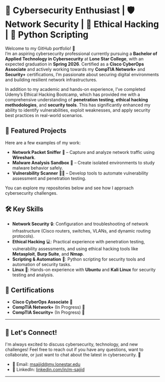 # 🚀 Cybersecurity Enthusiast | 🛡️ Network Security | 🔐 Ethical Hacking | 🐍 Python Scripting

Welcome to my GitHub portfolio! 👋  
I’m an aspiring cybersecurity professional currently pursuing a **Bachelor of Applied Technology in Cybersecurity** at **Lone Star College**, with an expected graduation in **Spring 2026**. Certified as a **Cisco CyberOps Associate** and actively working towards my **CompTIA Network+** and **Security+** certifications, I’m passionate about securing digital environments and building resilient network infrastructures.

In addition to my academic and hands-on experience, I’ve completed Udemy’s Ethical Hacking Bootcamp, which has provided me with a comprehensive understanding of **penetration testing**, **ethical hacking methodologies**, and **security tools**. This has significantly enhanced my ability to identify vulnerabilities, exploit weaknesses, and apply security best practices in real-world scenarios.

## 📂 Featured Projects

Here are a few examples of my work:

- **Network Packet Sniffer** 🐾 – Capture and analyze network traffic using **Wireshark**.
- **Malware Analysis Sandbox** 🧪 – Create isolated environments to study malware behavior safely.
- **Vulnerability Scanner** 🕵️‍♂️ – Develop tools to automate vulnerability assessment and penetration testing.

You can explore my repositories below and see how I approach cybersecurity challenges.

## 🛠️ Key Skills

- **Network Security** 🔒: Configuration and troubleshooting of network infrastructure (Cisco routers, switches, VLANs, and dynamic routing protocols).
- **Ethical Hacking** 💻: Practical experience with penetration testing, vulnerability assessments, and using ethical hacking tools like **Metasploit**, **Burp Suite**, and **Nmap**.
- **Scripting & Automation** 🤖: Python scripting for security tools and automation of security tasks.
- **Linux** 🐧: Hands-on experience with **Ubuntu** and **Kali Linux** for security testing and analysis.

## 🏅 Certifications

- **Cisco CyberOps Associate** 📜
- **CompTIA Network+** (In Progress) 📝
- **CompTIA Security+** (In Progress) 📝

---

## 💬 Let's Connect!

I'm always excited to discuss cybersecurity, technology, and new challenges! Feel free to reach out if you have any questions, want to collaborate, or just want to chat about the latest in cybersecurity. 🙌

- 📧 Email: [msajjid@my.lonestar.edu](mailto:msajjid@my.lonestar.edu)
- 💼 LinkedIn: [linkedin.com/in/m-sajjid](https://www.linkedin.com/in/m-sajjid)

---

